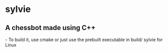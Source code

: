 # sylvie
<h2>A chessbot made using C++</h2>
- To build it, use cmake or just use the prebuilt executable in build/ sylvie for Linux